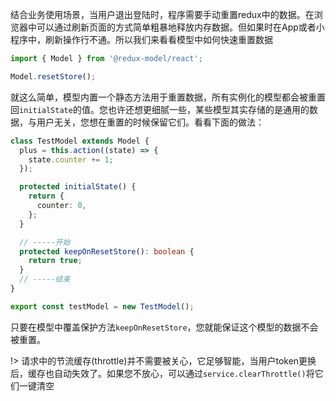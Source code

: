 结合业务使用场景，当用户退出登陆时，程序需要手动重置redux中的数据。在浏览器中可以通过刷新页面的方式简单粗暴地释放内存数据。但如果时在App或者小程序中，刷新操作行不通。所以我们来看看模型中如何快速重置数据

```typescript
import { Model } from '@redux-model/react';

Model.resetStore();
```
就这么简单，模型内置一个静态方法用于重置数据，所有实例化的模型都会被重置回`initialState`的值。您也许还想更细腻一些，某些模型其实存储的是通用的数据，与用户无关，您想在重置的时候保留它们。看看下面的做法：

```typescript
class TestModel extends Model {
  plus = this.action((state) => {
    state.counter += 1;
  });

  protected initialState() {
    return {
      counter: 0,
    };
  }

  // -----开始
  protected keepOnResetStore(): boolean {
    return true;
  }
  // -----结束
}

export const testModel = new TestModel();
```
只要在模型中覆盖保护方法`keepOnResetStore`，您就能保证这个模型的数据不会被重置。

!> 请求中的节流缓存(throttle)并不需要被关心，它足够智能，当用户token更换后，缓存也自动失效了。如果您不放心，可以通过`service.clearThrottle()`将它们一键清空
